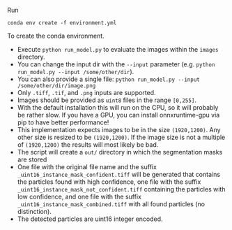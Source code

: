 Run

`conda env create -f environment.yml`

To create the conda environment.
- Execute `python run_model.py` to evaluate the images within the `images` directory.
- You can change the input dir with the `--input` parameter (e.g. `python run_model.py --input /some/other/dir`).
- You can also provide a single file: `python run_model.py --input /some/other/dir/image.png`
- Only `.tiff`, `.tif`, and `.png` inputs are supported.
- Images should be provided as `uint8` files in the range `[0,255]`. 
- With the default installation this will run on the CPU, so it will probably be rather slow. If you have a GPU, you can install onnxruntime-gpu via pip to have better performance!
- This implementation expects images to be in the size `(1920,1200)`. Any other size is resized to be `(1920,1200)`. If the image size is not a multiple of `(1920,1200)` the results will most likely be bad. 
- The script will create a `out/` directory in which the segmentation masks are stored
- One file with the original file name and the suffix `_uint16_instance_mask_confident.tiff` will be generated that contains the particles found with high confidence, one file with the suffix `_uint16_instance_mask_not_confident.tiff` containing the particles with low confidence, and one file with the suffix `_uint16_instance_mask_combined.tiff` with all found particles (no distinction).
- The detected particles are uint16 integer encoded.
